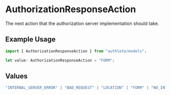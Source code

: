 # AuthorizationResponseAction

The next action that the authorization server implementation should take.

## Example Usage

```typescript
import { AuthorizationResponseAction } from "authlete/models";

let value: AuthorizationResponseAction = "FORM";
```

## Values

```typescript
"INTERNAL_SERVER_ERROR" | "BAD_REQUEST" | "LOCATION" | "FORM" | "NO_INTERACTION" | "INTERACTION"
```